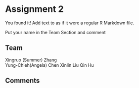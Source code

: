 # Assignment 2

You found it!  Add text to as if it were a regular R Markdown file.

Put your name in the Team Section and comment

## Team
Xingruo (Summer) Zhang  
Yung-Chieh(Angela) Chen
Xinlin Liu
Qin Hu

## Comments
